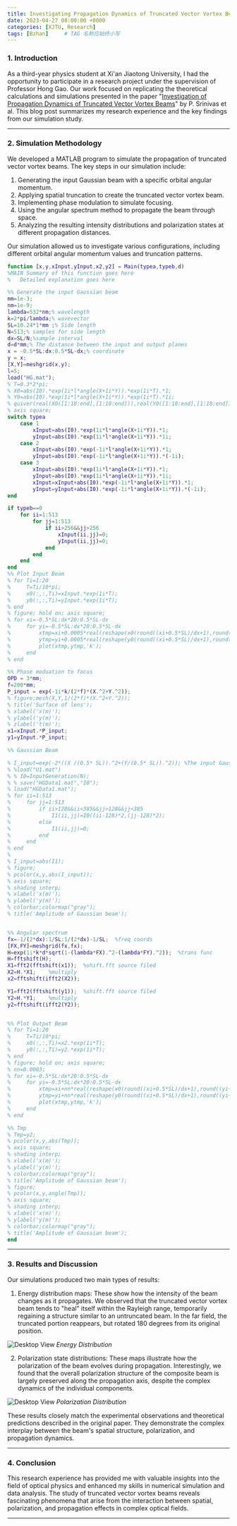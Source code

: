 ```yaml
---
title: Investigating Propagation Dynamics of Truncated Vector Vortex Beams -- A Simulation Study
date: 2023-04-27 08:00:00 +8000
categories: [XJTU, Research]
tags: [Bzhan]     # TAG 名称应始终小写
---
```


### 1. Introduction

As a third-year physics student at Xi'an Jiaotong University, I had the opportunity to participate in a research project under the supervision of Professor Hong Gao. Our work focused on replicating the theoretical calculations and simulations presented in the paper "[Investigation of Propagation Dynamics of Truncated Vector Vortex Beams](https://opg.optica.org/ol/abstract.cfm?uri=ol-43-11-2579)" by P. Srinivas et al. This blog post summarizes my research experience and the key findings from our simulation study.

---

### 2. Simulation Methodology

We developed a MATLAB program to simulate the propagation of truncated vector vortex beams. The key steps in our simulation include:

1. Generating the input Gaussian beam with a specific orbital angular momentum.
2. Applying spatial truncation to create the truncated vector vortex beam.
3. Implementing phase modulation to simulate focusing.
4. Using the angular spectrum method to propagate the beam through space.
5. Analyzing the resulting intensity distributions and polarization states at different propagation distances.

Our simulation allowed us to investigate various configurations, including different orbital angular momentum values and truncation patterns.

```matlab
function [x,y,xInput,yInput,x2,y2] = Main(typea,typeb,d)
%MAIN Summary of this function goes here
%   Detailed explanation goes here

%% Generate the input Gaussian beam
mm=1e-3;
nm=1e-9;
lambda=532*nm;% wavelength
k=2*pi/lambda;% wavevector
SL=10.24*1*mm ;% Side length
N=513;% samples for side length
dx=SL/N;%sample interval
d=d*mm;% The distance between the input and output planes
x = -0.5*SL:dx:0.5*SL-dx;% coordinate
y = x;
[X,Y]=meshgrid(x,y);
l=5;
load("HG.mat");
% T=0.3*2*pi;
% X0=abs(I0).*exp(1i*l*angle(X+1i*Y)).*exp(1i*T).*1;
% Y0=abs(I0).*exp(1i*l*angle(X+1i*Y)).*exp(1i*T).*1i;
% quiver(real(X0([1:10:end],[1:10:end])),real(Y0([1:10:end],[1:10:end])));
% axis square;
switch typea
    case 1
        xInput=abs(I0).*exp(1i*l*angle(X+1i*Y)).*1;
        yInput=abs(I0).*exp(1i*l*angle(X+1i*Y)).*1i;
    case 2
        xInput=abs(I0).*exp(-1i*l*angle(X+1i*Y)).*1;
        yInput=abs(I0).*exp(-1i*l*angle(X+1i*Y)).*(-1i);
    case 3
        xInput=abs(I0).*exp(1i*l*angle(X+1i*Y)).*1;
        yInput=abs(I0).*exp(1i*l*angle(X+1i*Y)).*1i;
        xInput=xInput+abs(I0).*exp(-1i*l*angle(X+1i*Y)).*1;
        yInput=yInput+abs(I0).*exp(-1i*l*angle(X+1i*Y)).*(-1i);
end

if typeb==0
    for ii=1:513
        for jj=1:513
            if ii>256&&jj>256
                xInput(ii,jj)=0;
                yInput(ii,jj)=0;
            end      
        end
    end
end
%% Plot Input Beam
% for Ti=1:20
%     T=Ti/10*pi;
%     x0(:,:,Ti)=xInput.*exp(1i*T);
%     y0(:,:,Ti)=yInput.*exp(1i*T);
% end
% figure; hold on; axis square;
% for xi=-0.5*SL:dx*20:0.5*SL-dx
%     for yi=-0.5*SL:dx*20:0.5*SL-dx
%         xtmp=xi+0.0005*real(reshape(x0(round((xi+0.5*SL)/dx+1),round((yi+0.5*SL)/dx+1),:),[],1));
%         ytmp=yi+0.0005*real(reshape(y0(round((xi+0.5*SL)/dx+1),round((yi+0.5*SL)/dx+1),:),[],1));
%         plot(xtmp,ytmp,'k');
%     end
% end

%% Phase moduation to focus
OPD = 3*mm;
f=200*mm;
P_input = exp(-1i*k/(2*f)*(X.^2+Y.^2));
% figure;mesh(X,Y,1/(2*f)*(X.^2+Y.^2));
% title('Surface of lens');
% xlabel('x(m)');
% ylabel('y(m)');
% zlabel('t(m)');
x1=xInput.*P_input;
y1=yInput.*P_input;

%% Gaussian Beam

% I_input=exp(-2*((X /(0.5* SL)).^2+(Y/(0.5* SL)).^2)); %The input Gaussian beam
% %load("U1.mat")
% % I0=InputGeneration(N);
% % save("HGData1.mat","I0");
% load("HGData1.mat");
% for ii=1:513
%     for jj=1:513
%         if ii>128&&ii<385&&jj>128&&jj<385
%             I1(ii,jj)=I0((ii-128)*2,(jj-128)*2);
%         else
%             I1(ii,jj)=0;
%         end      
%     end
% end
% 
% I_input=abs(I1);
% figure;
% pcolor(x,y,abs(I_input));
% axis square;
% shading interp; 
% xlabel('x(m)');
% ylabel('y(m)');
% colorbar;colormap("gray");
% title('Amplitude of Gaussian beam');


%% Angular spectrum
fx=-1/(2*dx):1/SL:1/(2*dx)-1/SL;  %freq coords
[FX,FY]=meshgrid(fx,fx);
H=exp(1i*k*d*sqrt(1-(lambda*FX).^2-(lambda*FY).^2));  %trans func
H=fftshift(H);
X1=fft2(fftshift(x1));  %shift.fft source filed
X2=H.*X1;    %multiply
x2=fftshift(ifft2(X2));

Y1=fft2(fftshift(y1));  %shift.fft source filed
Y2=H.*Y1;    %multiply
y2=fftshift(ifft2(Y2));


%% Plot Output Beam
% for Ti=1:20
%     T=Ti/10*pi;
%     x0(:,:,Ti)=x2.*exp(1i*T);
%     y0(:,:,Ti)=y2.*exp(1i*T);
% end
% figure; hold on; axis square;
% nn=0.0003;
% for xi=-0.5*SL:dx*20:0.5*SL-dx
%     for yi=-0.5*SL:dx*20:0.5*SL-dx
%         xtmp=xi+nn*real(reshape(x0(round((xi+0.5*SL)/dx+1),round((yi+0.5*SL)/dx+1),:),[],1));
%         ytmp=yi+nn*real(reshape(y0(round((xi+0.5*SL)/dx+1),round((yi+0.5*SL)/dx+1),:),[],1));
%         plot(xtmp,ytmp,'k');
%     end
% end

%% Tmp
% Tmp=y2;
% pcolor(x,y,abs(Tmp));
% axis square;
% shading interp; 
% xlabel('x(m)');
% ylabel('y(m)');
% colorbar;colormap("gray");
% title('Amplitude of Gaussian beam');
% figure;
% pcolor(x,y,angle(Tmp));
% axis square;
% shading interp; 
% xlabel('x(m)');
% ylabel('y(m)');
% colorbar;colormap("gray");
% title('Amplitude of Gaussian beam');
end
```
---



### 3. Results and Discussion

Our simulations produced two main types of results:

1. Energy distribution maps: These show how the intensity of the beam changes as it propagates. We observed that the truncated vector vortex beam tends to "heal" itself within the Rayleigh range, temporarily regaining a structure similar to an untruncated beam. In the far field, the truncated portion reappears, but rotated 180 degrees from its original position.

![Desktop View](/assets/posts/04-Optics/EnergyA1.png)
_Energy Distribution_

2. Polarization state distributions: These maps illustrate how the polarization of the beam evolves during propagation. Interestingly, we found that the overall polarization structure of the composite beam is largely preserved along the propagation axis, despite the complex dynamics of the individual components.

![Desktop View](/assets/posts/04-Optics/PolarA.png)
_Polarization Distribution_

These results closely match the experimental observations and theoretical predictions described in the original paper. They demonstrate the complex interplay between the beam's spatial structure, polarization, and propagation dynamics.

---

### 4. Conclusion

This research experience has provided me with valuable insights into the field of optical physics and enhanced my skills in numerical simulation and data analysis. The study of truncated vector vortex beams reveals fascinating phenomena that arise from the interaction between spatial, polarization, and propagation effects in complex optical fields.


---
